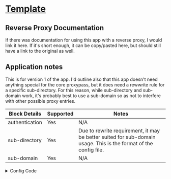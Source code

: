 # [Template](https://github.com/1activegeek/nginx-config-collection) <!-- This should be the app name -->

## Reverse Proxy Documentation

If there was documentation for using this app with a reverse proxy, I would link it here. If it's short enough, it can be copy/pasted here, but should still have a link to the original as well.

## Application notes
This is for version 1 of the app. I'd outline also that this app doesn't need anything special for the core proxypass, but it does need a rewwrite rule for a specific sub-directory. For this reason, while sub-directory and sub-domain work, it's probably best to use a sub-domain so as not to interfere with other possible proxy entries.


Block Details | Supported | Notes
------| ------ | ------
authentication | Yes | N/A
sub-directory | Yes | Due to rewrite requirement, it may be better suited for sub-domain usage. This is the format of the config file.
sub-domain | Yes | N/A

<details>

<summary> Config Code</summary>

## Sub-Direcotry Server Configuration Block

```
## Main server block to redirect traffic from HTTP to HTTPS
server {
  listen 80;
  server_name <fqdn>;
  return 301 https://$host$request_uri;
}

## Main server block for HTTPS
server {
  listen 443 ssl;

  root /config/www;
  index index.html index.htm index.php;

  server_name <fqdn>;

  ssl_certificate /config/keys/letsencrypt/fullchain.pem;
  ssl_certificate_key /config/keys/letsencrypt/privkey.pem;

## Strong Security recommended settings per cipherli.st
  ssl_protocols TLSv1.2;
  ssl_prefer_server_ciphers on;
  ssl_dhparam /config/nginx/dhparams.pem;
  ssl_ciphers ECDHE-RSA-AES256-GCM-SHA512:DHE-RSA-AES256-GCM-SHA512:ECDHE-RSA-AES256-GCM-SHA384:DHE-RSA-AES256-GCM-SHA384:ECDHE-RSA-AES256-SHA384;
  ssl_ecdh_curve secp384r1; # Requires nginx >= 1.1.0
  ssl_session_timeout  10m;
  ssl_session_cache shared:SSL:10m;
  ssl_session_tickets off; # Requires nginx >= 1.5.9
  ssl_stapling on; # Requires nginx >= 1.3.7
  ssl_stapling_verify on; # Requires nginx => 1.3.7
  add_header Strict-Transport-Security "max-age=63072000; includeSubDomains; preload";
  add_header X-Frame-Options SAMEORIGIN;
  add_header X-Content-Type-Options nosniff;
  add_header X-XSS-Protection "1; mode=block";
  add_header X-Robots-Tag none;

  client_max_body_size 0;

  location /template/ {
    proxy_pass  http://<hostname>/;
    include /config/nginx/proxy.conf;
  }
```

### Proxy.conf for Sub-Directory Config

```
client_max_body_size 10m;
client_body_buffer_size 128k;

#Timeout if the real server is dead
proxy_next_upstream error timeout invalid_header http_500 http_502 http_503;

# Advanced Proxy Config
send_timeout 5m;
proxy_read_timeout 240;
proxy_send_timeout 240;
proxy_connect_timeout 240;
proxy_hide_header X-Frame-Options;

# Basic Proxy Config
proxy_set_header Host $host:$server_port;
proxy_set_header X-Real-IP $remote_addr;
proxy_set_header X-Forwarded-For $proxy_add_x_forwarded_for;
proxy_set_header X-Forwarded-Proto https;
proxy_bind $server_addr;
proxy_redirect  http://  $scheme://;
proxy_http_version 1.1;
proxy_set_header Connection "";
proxy_set_header Connection "upgrade";
proxy_set_header Upgrade $http_upgrade;
proxy_no_cache $cookie_session;
proxy_buffers 32 4k;
```

</details>

